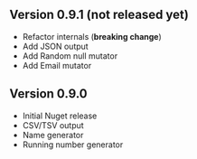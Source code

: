 
## Version 0.9.1 (not released yet)
- Refactor internals (**breaking change**)
- Add JSON output
- Add Random null mutator
- Add Email mutator
 
## Version 0.9.0
- Initial Nuget release
- CSV/TSV output
- Name generator
- Running number generator